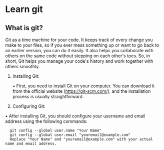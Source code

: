 # Learn git 
## What is git?
Git as a time machine for your code. It keeps track of every change you make to your files, so if you ever mess something up or want to go back to an earlier version, you can do it easily. It also helps you collaborate with others on the same code without stepping on each other's toes. So, in short, Git helps you manage your code's history and work together with others smoothly.



1. Installing Git:
   
      • First, you need to install Git on your computer. You can download it from the official website (https://git-scm.com/), and the installation process is usually 
         straightforward.

2. Configuring Git:

• After installing Git, you should configure your username and email address using the following commands:
      
      git config --global user.name "Your Name"
      git config --global user.email "youremail@example.com"
      Replace "Your Name" and "youremail@example.com" with your actual name and email address.

